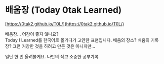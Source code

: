# 배움장 (Today 0tak Learned)

[https://0tak2.github.io/T0L/](https://0tak2.github.io/T0L/)

배움장... 어감이 좋지 않나요?  
Today I Learned를 한국어로 옮기다가 고안한 표현입니다.
배움의 장소? 배움의 기록장? 그런 거창한 것을 하려고
만든 것은 아니지만...

일단 한 번 올려볼게요. 나만의 작고 소중한 공부기록
